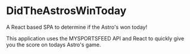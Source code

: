 # DidTheAstrosWinToday
A React based SPA to determine if the Astro's won today!

This application uses the MYSPORTSFEED API and React to quickly give you the score on todays Astro's game. 
